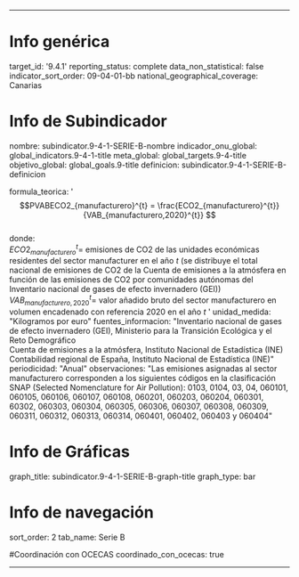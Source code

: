 ---

# Info genérica
target_id: '9.4.1'
reporting_status: complete
data_non_statistical: false
indicator_sort_order: 09-04-01-bb
national_geographical_coverage: Canarias

# Info de Subindicador
nombre: subindicator.9-4-1-SERIE-B-nombre
indicador_onu_global: global_indicators.9-4-1-title
meta_global: global_targets.9-4-title
objetivo_global: global_goals.9-title
definicion: subindicator.9-4-1-SERIE-B-definicion

formula_teorica: '$$PVABECO2_{manufacturero}^{t} = \frac{ECO2_{manufacturero}^{t}}{VAB_{manufacturero,2020}^{t}} $$ <br>
donde: <br>
$ECO2_{manufacturero}^{t} =$ emisiones de CO2 de las unidades económicas residentes del sector manufacturer en el año $t$ (se distribuye el total nacional de emisiones de CO2 de la Cuenta de emisiones a la atmósfera en función de las emisiones de CO2 por comunidades autónomas del Inventario nacional de gases de efecto invernadero (GEI))<br>
$VAB_{manufacturero,2020}^{t} =$ valor añadido bruto del sector manufacturero en volumen encadenado con referencia 2020 en el año $t$ '
unidad_medida: "Kilogramos por euro"
fuentes_informacion: "Inventario nacional de gases de efecto invernadero (GEI), Ministerio para la Transición Ecológica y el Reto Demográfico<br>
Cuenta de emisiones a la atmósfera, Instituto Nacional de Estadística (INE)<br>
Contabilidad regional de España, Instituto Nacional de Estadística (INE)"
periodicidad: "Anual"
observaciones: "Las emisiones asignadas al sector manufacturero corresponden a los siguientes códigos en la clasificación SNAP (Selected Nomenclature for Air Pollution): 0103, 0104, 03, 04, 060101, 060105, 060106, 060107, 060108, 060201, 060203, 060204, 060301, 60302, 060303, 060304, 060305, 060306, 060307, 060308, 060309, 060311, 060312, 060313, 060314, 060401, 060402, 060403 y 060404"

# Info de Gráficas
graph_title: subindicator.9-4-1-SERIE-B-graph-title
graph_type: bar

# Info de navegación
sort_order: 2
tab_name: Serie B

#Coordinación con OCECAS
coordinado_con_ocecas: true

---